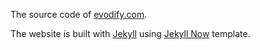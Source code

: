 The source code of [evodify.com](http://evodify.com/).

The website is built with [Jekyll](https://github.com/jekyll/jekyll) using [Jekyll Now](https://github.com/barryclark/jekyll-now) template.

